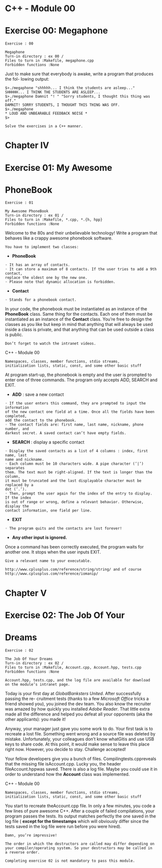 # C++ - Module 00

# Exercise 00: Megaphone

```
Exercise : 00
```
```
Megaphone
Turn-in directory : ex 00 /
Files to turn in :Makefile, megaphone.cpp
Forbidden functions :None
```
Just to make sure that everybody is awake, write a program that produces the fol-
lowing output:

```
$>./megaphone "shhhhh... I think the students are asleep..."
SHHHHH... I THINK THE STUDENTS ARE ASLEEP...
$>./megaphone Damnit "! " "Sorry students, I thought this thing was off."
DAMNIT! SORRY STUDENTS, I THOUGHT THIS THING WAS OFF.
$>./megaphone
* LOUD AND UNBEARABLE FEEDBACK NOISE *
$>
```
```
Solve the exercises in a C++ manner.
```

# Chapter IV

# Exercise 01: My Awesome

# PhoneBook

```
Exercise : 01
```
```
My Awesome PhoneBook
Turn-in directory : ex 01 /
Files to turn in :Makefile, *.cpp, *.{h, hpp}
Forbidden functions :None
```
Welcome to the 80s and their unbelievable technology! Write a program that behaves
like a crappy awesome phonebook software.

```
You have to implement two classes:
```
- **PhoneBook**

```
◦ It has an array of contacts.
◦ It can store a maximum of 8 contacts. If the user tries to add a 9th contact,
replace the oldest one by the new one.
◦ Please note that dynamic allocation is forbidden.
```
- **Contact**

```
◦ Stands for a phonebook contact.
```
In your code, the phonebook must be instantiated as an instance of the **PhoneBook**
class. Same thing for the contacts. Each one of them must be instantiated as an instance
of the **Contact** class. You’re free to design the classes as you like but keep in mind that
anything that will always be used inside a class is private, and that anything that can be
used outside a class is public.

```
Don’t forget to watch the intranet videos.
```

C++ - Module 00

```
Namespaces, classes, member functions, stdio streams,
initialization lists, static, const, and some other basic stuff
```
At program start-up, the phonebook is empty and the user is prompted to enter one
of three commands. The program only accepts ADD, SEARCH and EXIT.

- **ADD** : save a new contact

```
◦ If the user enters this command, they are prompted to input the information
of the new contact one field at a time. Once all the fields have been completed,
add the contact to the phonebook.
◦ The contact fields are: first name, last name, nickname, phone number, and
darkest secret. A saved contact can’t have empty fields.
```
- **SEARCH** : display a specific contact

```
◦ Display the saved contacts as a list of 4 columns : index, first name, last
name and nickname.
◦ Each column must be 10 characters wide. A pipe character (’|’) separates
them. The text must be right-aligned. If the text is longer than the column,
it must be truncated and the last displayable character must be replaced by a
dot (’.’).
◦ Then, prompt the user again for the index of the entry to display. If the index
is out of range or wrong, define a relevant behavior. Otherwise, display the
contact information, one field per line.
```
- **EXIT**

```
◦ The program quits and the contacts are lost forever!
```
- **Any other input is ignored.**

Once a command has been correctly executed, the program waits for another one. It
stops when the user inputs EXIT.

```
Give a relevant name to your executable.
```
```
http://www.cplusplus.com/reference/string/string/ and of course
http://www.cplusplus.com/reference/iomanip/
```

# Chapter V

# Exercise 02: The Job Of Your

# Dreams

```
Exercise : 02
```
```
The Job Of Your Dreams
Turn-in directory : ex 02 /
Files to turn in :Makefile, Account.cpp, Account.hpp, tests.cpp
Forbidden functions :None
```
```
Account.hpp, tests.cpp, and the log file are available for download
on the module’s intranet page.
```
Today is your first day at _GlobalBanksters United_. After successfully passing the re-
cruitment tests (thanks to a few _Microsoft Office_ tricks a friend showed you), you joined
the dev team. You also know the recruiter was amazed by how quickly you installed
_Adobe Reader_. That little extra made all the difference and helped you defeat all your
opponents (aka the other applicants): you made it!

Anyway, your manager just gave you some work to do. Your first task is to recreate a
lost file. Something went wrong and a source file was deleted by mistake. Unfortunately,
your colleagues don’t know whatGitis and use USB keys to share code. At this point, it
would make sense to leave this place right now. However, you decide to stay. Challenge
accepted!

Your fellow developers give you a bunch of files. Compilingtests.cppreveals that
the missing file isAccount.cpp. Lucky you, the header fileAccount.hppwas saved.
There is also a log file. Maybe you could use it in order to understand how the **Account**
class was implemented.


C++ - Module 00

```
Namespaces, classes, member functions, stdio streams,
initialization lists, static, const, and some other basic stuff
```
You start to recreate theAccount.cpp file. In only a few minutes, you code a few
lines of pure awesome C++. After a couple of failed compilations, your program passes
the tests. Its output matches perfectly the one saved in the log file ( **except for the
timestamps** which will obviously differ since the tests saved in the log file were run
before you were hired).

```
Damn, you’re impressive!
```
```
The order in which the destructors are called may differ depending on
your compiler/operating system. So your destructors may be called in
a reverse order.
```
```
Completing exercise 02 is not mandatory to pass this module.
```
